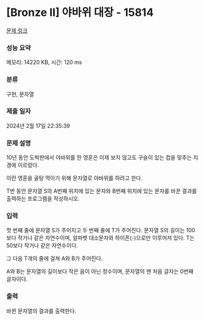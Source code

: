 # [Bronze II] 야바위 대장 - 15814 

[문제 링크](https://www.acmicpc.net/problem/15814) 

### 성능 요약

메모리: 14220 KB, 시간: 120 ms

### 분류

구현, 문자열

### 제출 일자

2024년 2월 17일 22:35:39

### 문제 설명

<p>10년 동안 도박판에서 야바위를 한 영훈은 이제 보지 않고도 구슬이 있는 컵을 맞추는 지경에 이르렀다.</p>

<p>이런 영훈을 골탕 먹이기 위해 문자열로 야바위를 하려고 한다.</p>

<p>T번 동안 문자열 S의 A번째 위치에 있는 문자와 B번째 위치에 있는 문자를 바꾼 결과를 출력하는 프로그램을 작성하시오.</p>

### 입력 

 <p>첫 번째 줄에 문자열 S가 주어지고 두 번째 줄에 T가 주어진다. 문자열 S의 길이는 100보다 작거나 같은 자연수이며, 알파벳 대소문자와 하이픈(-)으로만 이루어져 있다. T는 50보다 작거나 같은 자연수이다.</p>

<p>그 다음 T개의 줄에 걸쳐 A와 B가 주어진다.</p>

<p>A와 B는 문자열의 길이보다 작은 음이 아닌 정수이며, 문자열의 맨 처음 글자는 0번째 글자이다.</p>

### 출력 

 <p>바뀐 문자열의 결과를 출력한다.</p>

